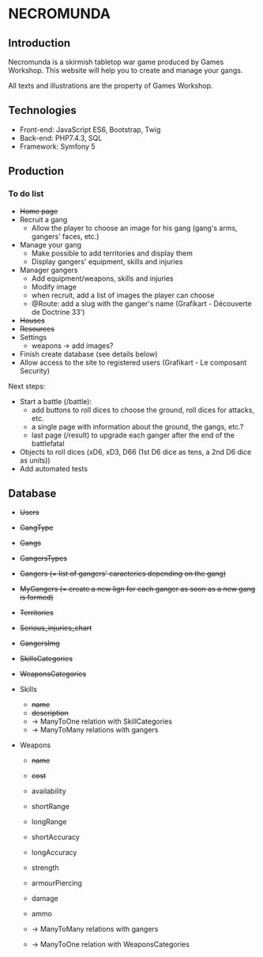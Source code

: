 # NECROMUNDA

## Introduction

Necromunda is a skirmish tabletop war game produced by Games Workshop. This website will help you to create and manage your gangs.

All texts and illustrations are the property of Games Workshop.


## Technologies

* Front-end: JavaScript ES6, Bootstrap, Twig
* Back-end: PHP7.4.3, SQL
* Framework: Symfony 5


## Production

### To do list

* ~~Home page~~
* Recruit a gang
	* Allow the player to choose an image for his gang (gang's arms, gangers' faces, etc.)
* Manage your gang
	* Make possible to add territories and display them
	* Display gangers' equipment, skills and injuries
* Manager gangers
	* Add equipment/weapons, skills and injuries
	* Modify image
	* when recruit, add a list of images the player can choose
	* @Route: add a slug with the ganger's name (Grafikart - Découverte de Doctrine 33')
* ~~Houses~~
* ~~Resources~~
* Settings
	* weapons -> add images?
* Finish create database (see details below)
* Allow access to the site to registered users (Grafikart - Le composant Security)

Next steps:
* Start a battle (/battle):
	* add buttons to roll dices to choose the ground, roll dices for attacks, etc.
	* a single page with information about the ground, the gangs, etc.?
	* last page (/result) to upgrade each ganger after the end of the battlefatal
* Objects to roll dices (xD6, xD3, D66 (1st D6 dice as tens, a 2nd D6 dice as units))
* Add automated tests


## Database

* ~~Users~~
* ~~GangType~~
* ~~Gangs~~
* ~~GangersTypes~~
* ~~Gangers (= list of gangers' caracterics depending on the gang)~~
* ~~MyGangers (= create a new lign for each ganger as soon as a new gang is formed)~~
* ~~Territories~~
* ~~Serious_injuries_chart~~
* ~~GangersImg~~
* ~~SkillsCategories~~
* ~~WeaponsCategories~~

* Skills
	* ~~name~~
	* ~~description~~
	* -> ManyToOne relation with SkillCategories
	* -> ManyToMany relations with gangers

* Weapons
	* ~~name~~
	* ~~cost~~

	* availability
	* shortRange
	* longRange
	* shortAccuracy
	* longAccuracy
	* strength
	* armourPiercing
	* damage
	* ammo

	* -> ManyToMany relations with gangers
	* -> ManyToOne relation with WeaponsCategories